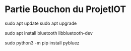 # Partie Bouchon du ProjetIOT

sudo apt update 
sudo apt upgrade 

sudo apt install bluetooth libbluetooth-dev

sudo python3 -m pip install pybluez
